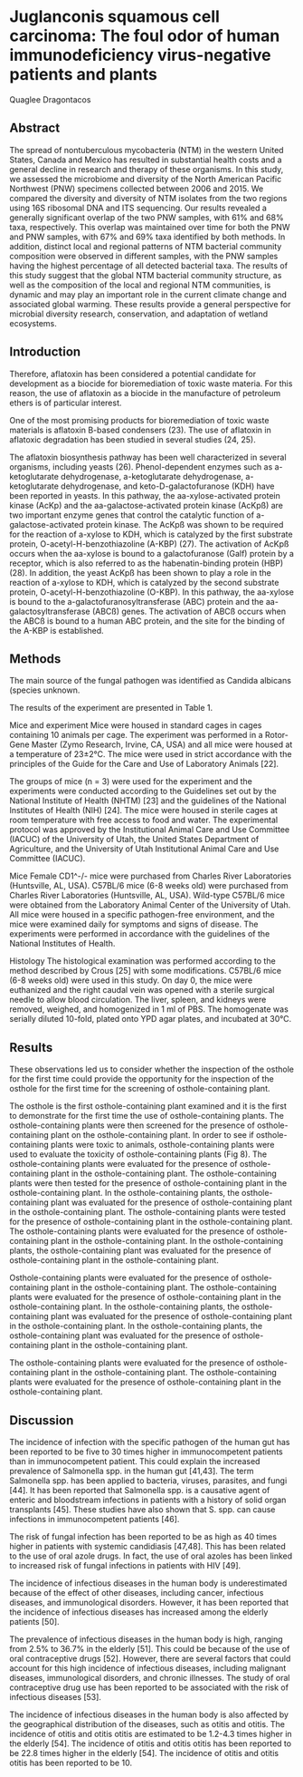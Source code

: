 # Juglanconis squamous cell carcinoma: The foul odor of human immunodeficiency virus-negative patients and plants
Quaglee Dragontacos


## Abstract
The spread of nontuberculous mycobacteria (NTM) in the western United States, Canada and Mexico has resulted in substantial health costs and a general decline in research and therapy of these organisms. In this study, we assessed the microbiome and diversity of the North American Pacific Northwest (PNW) specimens collected between 2006 and 2015. We compared the diversity and diversity of NTM isolates from the two regions using 16S ribosomal DNA and ITS sequencing. Our results revealed a generally significant overlap of the two PNW samples, with 61% and 68% taxa, respectively. This overlap was maintained over time for both the PNW and PNW samples, with 67% and 69% taxa identified by both methods. In addition, distinct local and regional patterns of NTM bacterial community composition were observed in different samples, with the PNW samples having the highest percentage of all detected bacterial taxa. The results of this study suggest that the global NTM bacterial community structure, as well as the composition of the local and regional NTM communities, is dynamic and may play an important role in the current climate change and associated global warming. These results provide a general perspective for microbial diversity research, conservation, and adaptation of wetland ecosystems.


## Introduction
Therefore, aflatoxin has been considered a potential candidate for development as a biocide for bioremediation of toxic waste materia. For this reason, the use of aflatoxin as a biocide in the manufacture of petroleum ethers is of particular interest.

One of the most promising products for bioremediation of toxic waste materials is aflatoxin B-based condensers (23). The use of aflatoxin in aflatoxic degradation has been studied in several studies (24, 25).

The aflatoxin biosynthesis pathway has been well characterized in several organisms, including yeasts (26). Phenol-dependent enzymes such as a-ketoglutarate dehydrogenase, a-ketoglutarate dehydrogenase, a-ketoglutarate dehydrogenase, and keto-D-galactofuranose (KDH) have been reported in yeasts. In this pathway, the aa-xylose-activated protein kinase (AcKp) and the aa-galactose-activated protein kinase (AcKpß) are two important enzyme genes that control the catalytic function of a-galactose-activated protein kinase. The AcKpß was shown to be required for the reaction of a-xylose to KDH, which is catalyzed by the first substrate protein, O-acetyl-H-benzothiazoline (A-KBP) (27). The activation of AcKpß occurs when the aa-xylose is bound to a galactofuranose (Galf) protein by a receptor, which is also referred to as the habenatin-binding protein (HBP) (28). In addition, the yeast AcKpß has been shown to play a role in the reaction of a-xylose to KDH, which is catalyzed by the second substrate protein, O-acetyl-H-benzothiazoline (O-KBP). In this pathway, the aa-xylose is bound to the a-galactofuranosyltransferase (ABC) protein and the aa-galactosyltransferase (ABCß) genes. The activation of ABCß occurs when the ABCß is bound to a human ABC protein, and the site for the binding of the A-KBP is established.


## Methods
The main source of the fungal pathogen was identified as Candida albicans (species unknown.

The results of the experiment are presented in Table 1.

Mice and experiment
Mice were housed in standard cages in cages containing 10 animals per cage. The experiment was performed in a Rotor-Gene Master (Zymo Research, Irvine, CA, USA) and all mice were housed at a temperature of 23±2°C. The mice were used in strict accordance with the principles of the Guide for the Care and Use of Laboratory Animals [22].

The groups of mice (n = 3) were used for the experiment and the experiments were conducted according to the Guidelines set out by the National Institute of Health (NHTM) [23] and the guidelines of the National Institutes of Health (NIH) [24]. The mice were housed in sterile cages at room temperature with free access to food and water. The experimental protocol was approved by the Institutional Animal Care and Use Committee (IACUC) of the University of Utah, the United States Department of Agriculture, and the University of Utah Institutional Animal Care and Use Committee (IACUC).

Mice
Female CD1^-/- mice were purchased from Charles River Laboratories (Huntsville, AL, USA). C57BL/6 mice (6-8 weeks old) were purchased from Charles River Laboratories (Huntsville, AL, USA). Wild-type C57BL/6 mice were obtained from the Laboratory Animal Center of the University of Utah. All mice were housed in a specific pathogen-free environment, and the mice were examined daily for symptoms and signs of disease. The experiments were performed in accordance with the guidelines of the National Institutes of Health.

Histology
The histological examination was performed according to the method described by Crous [25] with some modifications. C57BL/6 mice (6-8 weeks old) were used in this study. On day 0, the mice were euthanized and the right caudal vein was opened with a sterile surgical needle to allow blood circulation. The liver, spleen, and kidneys were removed, weighed, and homogenized in 1 ml of PBS. The homogenate was serially diluted 10-fold, plated onto YPD agar plates, and incubated at 30°C.


## Results
These observations led us to consider whether the inspection of the osthole for the first time could provide the opportunity for the inspection of the osthole for the first time for the screening of osthole-containing plant.

The osthole is the first osthole-containing plant examined and it is the first to demonstrate for the first time the use of osthole-containing plants. The osthole-containing plants were then screened for the presence of osthole-containing plant on the osthole-containing plant. In order to see if osthole-containing plants were toxic to animals, osthole-containing plants were used to evaluate the toxicity of osthole-containing plants (Fig 8). The osthole-containing plants were evaluated for the presence of osthole-containing plant in the osthole-containing plant. The osthole-containing plants were then tested for the presence of osthole-containing plant in the osthole-containing plant. In the osthole-containing plants, the osthole-containing plant was evaluated for the presence of osthole-containing plant in the osthole-containing plant. The osthole-containing plants were tested for the presence of osthole-containing plant in the osthole-containing plant. The osthole-containing plants were evaluated for the presence of osthole-containing plant in the osthole-containing plant. In the osthole-containing plants, the osthole-containing plant was evaluated for the presence of osthole-containing plant in the osthole-containing plant.

Osthole-containing plants were evaluated for the presence of osthole-containing plant in the osthole-containing plant. The osthole-containing plants were evaluated for the presence of osthole-containing plant in the osthole-containing plant. In the osthole-containing plants, the osthole-containing plant was evaluated for the presence of osthole-containing plant in the osthole-containing plant. In the osthole-containing plants, the osthole-containing plant was evaluated for the presence of osthole-containing plant in the osthole-containing plant.

The osthole-containing plants were evaluated for the presence of osthole-containing plant in the osthole-containing plant. The osthole-containing plants were evaluated for the presence of osthole-containing plant in the osthole-containing plant.


## Discussion

The incidence of infection with the specific pathogen of the human gut has been reported to be five to 30 times higher in immunocompetent patients than in immunocompetent patient. This could explain the increased prevalence of Salmonella spp. in the human gut [41,43]. The term Salmonella spp. has been applied to bacteria, viruses, parasites, and fungi [44]. It has been reported that Salmonella spp. is a causative agent of enteric and bloodstream infections in patients with a history of solid organ transplants [45]. These studies have also shown that S. spp. can cause infections in immunocompetent patients [46].

The risk of fungal infection has been reported to be as high as 40 times higher in patients with systemic candidiasis [47,48]. This has been related to the use of oral azole drugs. In fact, the use of oral azoles has been linked to increased risk of fungal infections in patients with HIV [49].

The incidence of infectious diseases in the human body is underestimated because of the effect of other diseases, including cancer, infectious diseases, and immunological disorders. However, it has been reported that the incidence of infectious diseases has increased among the elderly patients [50].

The prevalence of infectious diseases in the human body is high, ranging from 2.5% to 36.7% in the elderly [51]. This could be because of the use of oral contraceptive drugs [52]. However, there are several factors that could account for this high incidence of infectious diseases, including malignant diseases, immunological disorders, and chronic illnesses. The study of oral contraceptive drug use has been reported to be associated with the risk of infectious diseases [53].

The incidence of infectious diseases in the human body is also affected by the geographical distribution of the diseases, such as otitis and otitis. The incidence of otitis and otitis otitis are estimated to be 1.2-4.3 times higher in the elderly [54]. The incidence of otitis and otitis otitis has been reported to be 22.8 times higher in the elderly [54]. The incidence of otitis and otitis otitis has been reported to be 10.
